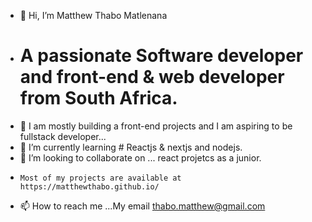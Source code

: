 - 👋 Hi, I’m Matthew Thabo Matlenana
-  # A passionate Software developer and front-end & web developer from South Africa.
- 👀 I am mostly building a front-end projects and I am aspiring to be fullstack developer...
- 🌱 I’m currently learning # Reactjs & nextjs and nodejs.
- 💞️ I’m looking to collaborate on ... react projetcs as a junior.
-     Most of my projects are available at https://matthewthabo.github.io/
- 📫 How to reach me ...My email thabo.matthew@gmail.com 

<!---
MatthewThabo/MatthewThabo is a ✨ special ✨ repository because its `README.md` (this file) appears on your GitHub profile.
You can click the Preview link to take a look at your changes.
--->
